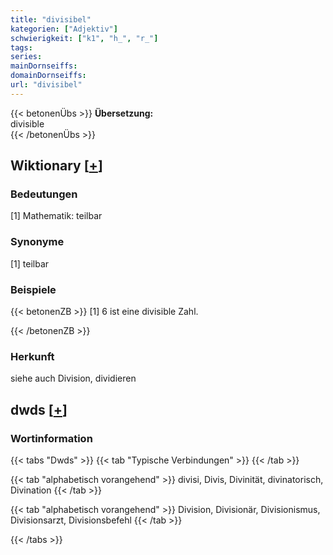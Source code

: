```yaml
---
title: "divisibel"
kategorien: ["Adjektiv"]
schwierigkeit: ["k1", "h_", "r_"]
tags:
series:
mainDornseiffs:
domainDornseiffs:
url: "divisibel"
---
```


{{< betonenÜbs >}}
**Übersetzung:**  
divisible  
{{< /betonenÜbs >}}

## Wiktionary [[+](https://de.wiktionary.org/wiki/divisibel)]

### Bedeutungen
[1] Mathematik: teilbar  

### Synonyme
[1] teilbar  

### Beispiele
{{< betonenZB >}}
[1] 6 ist eine divisible Zahl.  

{{< /betonenZB >}}
### Herkunft
siehe auch Division, dividieren  



## dwds [[+](https://www.dwds.de/wb/divisibel)]

### Wortinformation
{{< tabs "Dwds" >}}
{{< tab "Typische Verbindungen" >}}
{{< /tab >}}

{{< tab "alphabetisch vorangehend" >}}
divisi, Divis, Divinität, divinatorisch, Divination
{{< /tab >}}

{{< tab "alphabetisch vorangehend" >}}
Division, Divisionär, Divisionismus, Divisionsarzt, Divisionsbefehl
{{< /tab >}}

{{< /tabs >}}

